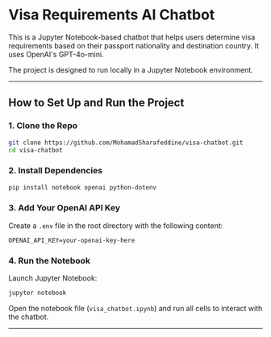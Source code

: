 # Visa Requirements AI Chatbot

This is a Jupyter Notebook-based chatbot that helps users determine visa requirements based on their passport nationality and destination country. It uses OpenAI's GPT-4o-mini.

The project is designed to run locally in a Jupyter Notebook environment.

---

## How to Set Up and Run the Project

### 1. Clone the Repo

```bash
git clone https://github.com/MohamadSharafeddine/visa-chatbot.git
cd visa-chatbot
```

### 2. Install Dependencies

```bash
pip install notebook openai python-dotenv
```

### 3. Add Your OpenAI API Key

Create a `.env` file in the root directory with the following content:

```
OPENAI_API_KEY=your-openai-key-here
```

### 4. Run the Notebook

Launch Jupyter Notebook:

```bash
jupyter notebook
```

Open the notebook file (`visa_chatbot.ipynb`) and run all cells to interact with the chatbot.

---
